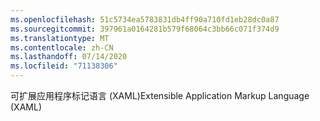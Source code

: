 ```yaml
---
ms.openlocfilehash: 51c5734ea5783831db4ff90a710fd1eb28dc0a87
ms.sourcegitcommit: 397961a0164281b579f68064c3bb66c071f374d9
ms.translationtype: MT
ms.contentlocale: zh-CN
ms.lasthandoff: 07/14/2020
ms.locfileid: "71138306"
---
```

<span data-ttu-id="02dbc-101">可扩展应用程序标记语言 (XAML)</span><span class="sxs-lookup"><span data-stu-id="02dbc-101">Extensible Application Markup Language (XAML)</span></span>